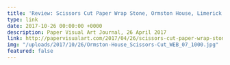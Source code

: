```yaml
---
title: 'Review: Scissors Cut Paper Wrap Stone, Ormston House, Limerick'
type: link
date: 2017-10-26 00:00:00 +0000
description: Paper Visual Art Journal, 26 April 2017
link: http://papervisualart.com/2017/04/26/scissors-cut-paper-wrap-stone-ormston-house-limerick/
img: "/uploads/2017/10/26/Ormston-House_Scissors-Cut_WEB_07_1000.jpg"
featured: false
---
```

